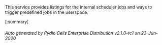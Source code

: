






This service provides listings for the internal scheduler jobs and ways to trigger predefined jobs in the userspace.

[:summary]

###### Auto generated by Pydio Cells Enterprise Distribution v2.1.0-rc1 on 23-Jun-2020
